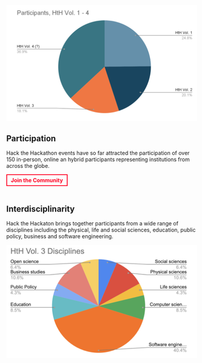 <!--
.. title: Community
.. slug: community
.. date: 2024-11-21 19:32:05 UTC
.. tags: 
.. category: 
.. link: 
.. description: 
.. type: text
-->


<!-- Community section -->
<section class="py-5 bg-light" style="margin-bottom: 3rem;">
    <div class="container">
        <div class="row align-items-center">
            <div class="col-md-6">
                <img src="../images/participants.png" alt="Is This For Me? Image" class="img-fluid rounded">
            </div>
            <div class="col-md-6">
                <h2>Participation</h2>
                <p>
                    Hack the Hackathon events have so far attracted the participation of over 150 in-person, online an hybrid participants representing institutions from across the globe. 
                </p>
                <a href="/join-us/index.html" 
                    style="color: #ff0123; 
                           text-decoration: none; 
                           font-weight: bold; 
                           border: 2px solid #ff0123; 
                           padding: 5px 10px; 
                           display: inline-block; 
                           transition: background-color 0.3s ease, color 0.3s ease;" 
                    onmouseover="this.style.backgroundColor='#333333'; this.style.color='white'; this.style.cursor='pointer';" 
                    onmouseout="this.style.backgroundColor='transparent'; this.style.color='#ff0123';">
                    Join the Community
                 </a>
            </div>
        </div>
    </div>
</section>

<!-- Our Story Section -->
<section class="py-5" id="story" style="margin-bottom: 3rem;">
    <div class="container">
        <div class="row align-items-center">
            <div class="col-md-6">
                <h2>Interdisciplinarity</h2>
                <p>
                    Hack the Hackaton brings together participants from a wide range of disciplines including the physical, life and social sciences, education, public policy, business and software engineering. 
                </p>
            </div>
            <div class="col-md-6">
                <img src="../images/disciplines.png" alt="Our Story Image" class="img-fluid rounded">
            </div>
        </div>
    </div>
</section>